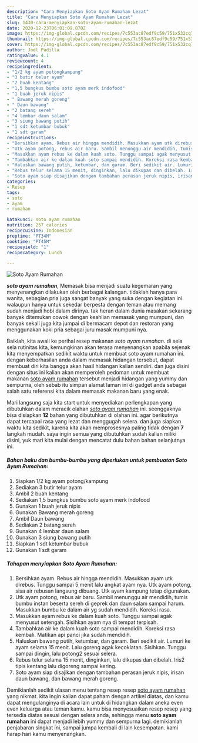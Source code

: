 ```yaml
---
description: "Cara Menyiapkan Soto Ayam Rumahan Lezat"
title: "Cara Menyiapkan Soto Ayam Rumahan Lezat"
slug: 1430-cara-menyiapkan-soto-ayam-rumahan-lezat
date: 2020-12-23T06:01:09.878Z
image: https://img-global.cpcdn.com/recipes/7c553ac87edf9c59/751x532cq70/soto-ayam-rumahan-foto-resep-utama.jpg
thumbnail: https://img-global.cpcdn.com/recipes/7c553ac87edf9c59/751x532cq70/soto-ayam-rumahan-foto-resep-utama.jpg
cover: https://img-global.cpcdn.com/recipes/7c553ac87edf9c59/751x532cq70/soto-ayam-rumahan-foto-resep-utama.jpg
author: Joel Padilla
ratingvalue: 4.1
reviewcount: 4
recipeingredient:
- "1/2 kg ayam potongkampung"
- "3 butir telur ayam"
- "2 buah kentang"
- "1,5 bungkus bumbu soto ayam merk indofood"
- "1 buah jeruk nipis"
- " Bawang merah goreng"
- " Daun bawang"
- "2 batang sereh"
- "4 lembar daun salam"
- "3 siung bawang putih"
- "1 sdt ketumbar bubuk"
- "1 sdt garam"
recipeinstructions:
- "Bersihkan ayam. Rebus air hingga mendidih. Masukkan ayam utk direbus. Tunggu sampai 5 menit lalu angkat ayam nya. Utk ayam potong, sisa air rebusan langsung dibuang. Utk ayam kampung tetap digunakan."
- "Utk ayam potong, rebus air baru. Sambil menunggu air mendidih, tumis bumbu instan beserta sereh di geprek dan daun salam sampai harum. Masukkan bumbu ke dalam air yg sudah mendidih. Koreksi rasa."
- "Masukkan ayam rebus ke dalam kuah soto. Tunggu sampai agak menyusut setengah. Sisihkan ayam nya di tempat terpisah."
- "Tambahkan air ke dalam kuah soto sampai mendidih. Koreksi rasa kembali. Matikan api panci jika sudah mendidih."
- "Haluskan bawang putih, ketumbar, dan garam. Beri sedikit air. Lumuri ke ayam selama 15 menit. Lalu goreng agak kecoklatan. Sisihkan. Tunggu sampai dingin, lalu potong2 sesuai selera."
- "Rebus telur selama 15 menit, dinginkan, lalu dikupas dan dibelah. Iris2 tipis kentang lalu digoreng sampai kering."
- "Soto ayam siap disajikan dengan tambahan perasan jeruk nipis, irisan daun bawang, dan bawang merah goreng."
categories:
- Resep
tags:
- soto
- ayam
- rumahan

katakunci: soto ayam rumahan 
nutrition: 257 calories
recipecuisine: Indonesian
preptime: "PT34M"
cooktime: "PT45M"
recipeyield: "1"
recipecategory: Lunch

---
```



![Soto Ayam Rumahan](https://img-global.cpcdn.com/recipes/7c553ac87edf9c59/751x532cq70/soto-ayam-rumahan-foto-resep-utama.jpg)

<b><i>soto ayam rumahan</i></b>, Memasak bisa menjadi suatu kegemaran yang menyenangkan dilakukan oleh berbagai kalangan. tidaklah hanya para wanita, sebagian pria juga sangat banyak yang suka dengan kegiatan ini. walaupun hanya untuk sekedar berpesta dengan teman atau memang sudah menjadi hobi dalam dirinya. tak heran dalam dunia masakan sekarang banyak ditemukan cowok dengan keahlian memasak yang mumpuni, dan banyak sekali juga kita jumpai di bermacam depot dan restoran yang menggunakan koki pria sebagai juru masak mumpuni nya.



Baiklah, kita awali ke perihal resep makanan <i>soto ayam rumahan</i>. di sela sela rutinitas kita, kemungkinan akan terasa menyenangkan apabila sejenak kita menyempatkan sedikit waktu untuk membuat soto ayam rumahan ini. dengan keberhasilan anda dalam memasak hidangan tersebut, dapat membuat diri kita bangga akan hasil hidangan kalian sendiri. dan juga disini dengan situs ini kalian akan memperoleh pedoman untuk membuat makanan <u>soto ayam rumahan</u> tersebut menjadi hidangan yang yummy dan sempurna, oleh sebab itu simpan alamat laman ini di gadget anda sebagai salah satu referensi kita dalam memasak makanan baru yang enak.


Mari langsung saja kita start untuk menyediakan perlengkapan yang dibutuhkan dalam meracik olahan <u><i>soto ayam rumahan</i></u> ini. seenggaknya bisa disiapkan <b>12</b> bahan yang dibutuhkan di olahan ini. agar berikutnya dapat tercapai rasa yang lezat dan menggugah selera. dan juga siapkan waktu kita sedikit, karena kita akan memprosesnya paling tidak dengan <b>7</b> langkah mudah. saya ingin semua yang dibutuhkan sudah kalian miliki disini, yuk mari kita mulai dengan mencatat dulu bahan bahan selanjutnya ini.

<!--inarticleads1-->

##### Bahan baku dan bumbu-bumbu yang diperlukan untuk pembuatan Soto Ayam Rumahan:

1. Siapkan 1/2 kg ayam potong/kampung
1. Sediakan 3 butir telur ayam
1. Ambil 2 buah kentang
1. Sediakan 1,5 bungkus bumbu soto ayam merk indofood
1. Gunakan 1 buah jeruk nipis
1. Gunakan  Bawang merah goreng
1. Ambil  Daun bawang
1. Sediakan 2 batang sereh
1. Gunakan 4 lembar daun salam
1. Gunakan 3 siung bawang putih
1. Siapkan 1 sdt ketumbar bubuk
1. Gunakan 1 sdt garam




<!--inarticleads2-->

##### Tahapan menyiapkan Soto Ayam Rumahan:

1. Bersihkan ayam. Rebus air hingga mendidih. Masukkan ayam utk direbus. Tunggu sampai 5 menit lalu angkat ayam nya. Utk ayam potong, sisa air rebusan langsung dibuang. Utk ayam kampung tetap digunakan.
1. Utk ayam potong, rebus air baru. Sambil menunggu air mendidih, tumis bumbu instan beserta sereh di geprek dan daun salam sampai harum. Masukkan bumbu ke dalam air yg sudah mendidih. Koreksi rasa.
1. Masukkan ayam rebus ke dalam kuah soto. Tunggu sampai agak menyusut setengah. Sisihkan ayam nya di tempat terpisah.
1. Tambahkan air ke dalam kuah soto sampai mendidih. Koreksi rasa kembali. Matikan api panci jika sudah mendidih.
1. Haluskan bawang putih, ketumbar, dan garam. Beri sedikit air. Lumuri ke ayam selama 15 menit. Lalu goreng agak kecoklatan. Sisihkan. Tunggu sampai dingin, lalu potong2 sesuai selera.
1. Rebus telur selama 15 menit, dinginkan, lalu dikupas dan dibelah. Iris2 tipis kentang lalu digoreng sampai kering.
1. Soto ayam siap disajikan dengan tambahan perasan jeruk nipis, irisan daun bawang, dan bawang merah goreng.




Demikianlah sedikit ulasan menu tentang resep resep <u>soto ayam rumahan</u> yang nikmat. kita ingin kalian dapat paham dengan artikel diatas, dan kamu dapat mengulanginya di acara lain untuk di hidangkan dalam aneka even even keluarga atau teman kamu. kamu bisa menyesuaikan resep resep yang tersedia diatas sesuai dengan selera anda, sehingga menu <b>soto ayam rumahan</b> ini dapat menjadi lebih yummy dan sempurna lagi. demikianlah penjabaran singkat ini, sampai jumpa kembali di lain kesempatan. kami harap hari kamu menyenangkan.
